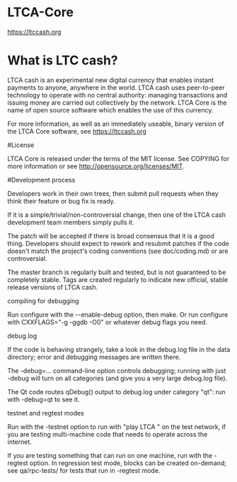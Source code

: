 # LTCA-Core
https://ltccash.org
# What is LTC cash?

LTCA cash is an experimental new digital currency that enables instant payments to anyone, anywhere in the world. LTCA cash uses peer-to-peer technology to operate with no central authority: managing transactions and issuing money are carried out collectively by the network. LTCA Core is the name of open source software which enables the use of this currency.

For more information, as well as an immediately useable, binary version of the LTCA Core software, see https://ltccash.org

#License

LTCA Core is released under the terms of the MIT license. See COPYING for more information or see http://opensource.org/licenses/MIT.

#Development process

Developers work in their own trees, then submit pull requests when they think their feature or bug fix is ready.

If it is a simple/trivial/non-controversial change, then one of the LTCA cash development team members simply pulls it.

The patch will be accepted if there is broad consensus that it is a good thing. Developers should expect to rework and resubmit patches if the code doesn't match the project's coding conventions (see doc/coding.md) or are controversial.

The master branch is regularly built and tested, but is not guaranteed to be completely stable. Tags are created regularly to indicate new official, stable release versions of LTCA cash.

compiling for debugging

Run configure with the --enable-debug option, then make. Or run configure with CXXFLAGS="-g -ggdb -O0" or whatever debug flags you need.

debug.log

If the code is behaving strangely, take a look in the debug.log file in the data directory; error and debugging messages are written there.

The -debug=... command-line option controls debugging; running with just -debug will turn on all categories (and give you a very large debug.log file).

The Qt code routes qDebug() output to debug.log under category "qt": run with -debug=qt to see it.

testnet and regtest modes

Run with the -testnet option to run with "play LTCA " on the test network, if you are testing multi-machine code that needs to operate across the internet.

If you are testing something that can run on one machine, run with the -regtest option. In regression test mode, blocks can be created on-demand; see qa/rpc-tests/ for tests that run in -regtest mode.
